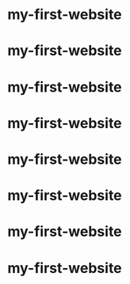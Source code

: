 # my-first-website
# my-first-website
# my-first-website
# my-first-website
# my-first-website
# my-first-website
# my-first-website
# my-first-website
